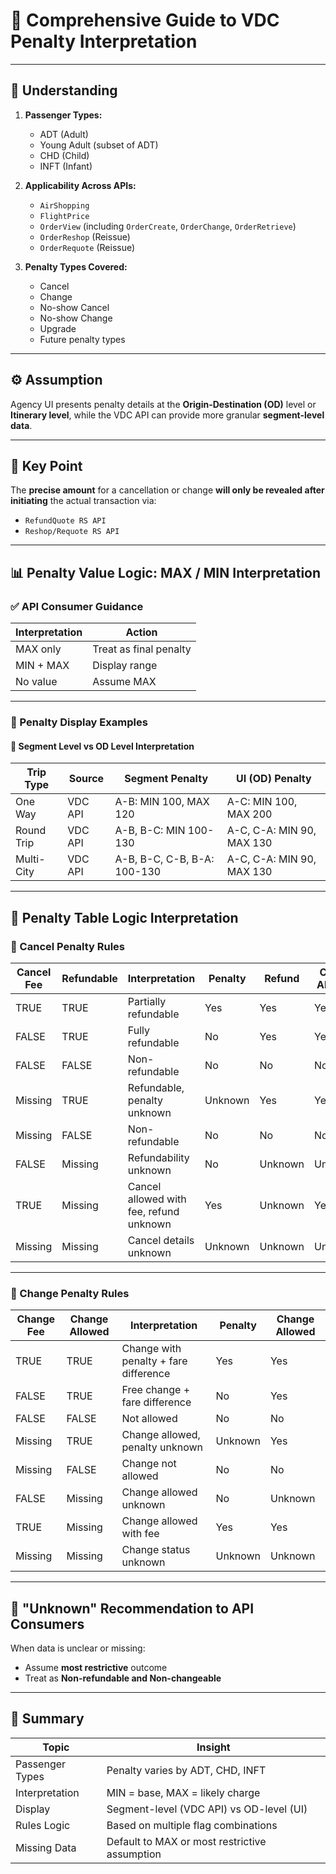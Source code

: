 # 📘 Comprehensive Guide to VDC Penalty Interpretation

---

## 🧠 Understanding

1. **Passenger Types:**  
   - ADT (Adult)  
   - Young Adult (subset of ADT)  
   - CHD (Child)  
   - INFT (Infant)  

2. **Applicability Across APIs:**  
   - `AirShopping`  
   - `FlightPrice`  
   - `OrderView` (including `OrderCreate`, `OrderChange`, `OrderRetrieve`)  
   - `OrderReshop` (Reissue)  
   - `OrderRequote` (Reissue)

3. **Penalty Types Covered:**  
   - Cancel  
   - Change  
   - No-show Cancel  
   - No-show Change  
   - Upgrade  
   - Future penalty types

---

## ⚙️ Assumption

Agency UI presents penalty details at the **Origin-Destination (OD)** level or **Itinerary level**, while the VDC API can provide more granular **segment-level data**.

---

## 🔎 Key Point

The **precise amount** for a cancellation or change **will only be revealed after initiating** the actual transaction via:  
- `RefundQuote RS API`  
- `Reshop/Requote RS API`

---

## 📊 Penalty Value Logic: MAX / MIN Interpretation

### ✅ API Consumer Guidance

| Interpretation | Action |
|----------------|--------|
| MAX only       | Treat as final penalty |
| MIN + MAX      | Display range |
| No value       | Assume MAX |

---

### 🧾 Penalty Display Examples

#### 📍 Segment Level vs OD Level Interpretation

| Trip Type    | Source   | Segment Penalty                        | UI (OD) Penalty          |
|--------------|----------|----------------------------------------|---------------------------|
| One Way      | VDC API  | A-B: MIN 100, MAX 120                  | A-C: MIN 100, MAX 200     |
| Round Trip   | VDC API  | A-B, B-C: MIN 100-130                  | A-C, C-A: MIN 90, MAX 130 |
| Multi-City   | VDC API  | A-B, B-C, C-B, B-A: 100-130            | A-C, C-A: MIN 90, MAX 130 |

---

## 📐 Penalty Table Logic Interpretation

### 🚫 Cancel Penalty Rules

| Cancel Fee | Refundable | Interpretation                               | Penalty | Refund | Cancel Allowed |
|------------|------------|----------------------------------------------|---------|--------|----------------|
| TRUE       | TRUE       | Partially refundable                         | Yes     | Yes    | Yes            |
| FALSE      | TRUE       | Fully refundable                             | No      | Yes    | Yes            |
| FALSE      | FALSE      | Non-refundable                               | No      | No     | No             |
| Missing    | TRUE       | Refundable, penalty unknown                  | Unknown | Yes    | Yes            |
| Missing    | FALSE      | Non-refundable                               | No      | No     | No             |
| FALSE      | Missing    | Refundability unknown                        | No      | Unknown| Unknown        |
| TRUE       | Missing    | Cancel allowed with fee, refund unknown      | Yes     | Unknown| Yes            |
| Missing    | Missing    | Cancel details unknown                       | Unknown | Unknown| Unknown        |

---

### 🔁 Change Penalty Rules

| Change Fee | Change Allowed | Interpretation                          | Penalty | Change Allowed |
|------------|----------------|------------------------------------------|---------|----------------|
| TRUE       | TRUE           | Change with penalty + fare difference    | Yes     | Yes            |
| FALSE      | TRUE           | Free change + fare difference            | No      | Yes            |
| FALSE      | FALSE          | Not allowed                              | No      | No             |
| Missing    | TRUE           | Change allowed, penalty unknown          | Unknown | Yes            |
| Missing    | FALSE          | Change not allowed                       | No      | No             |
| FALSE      | Missing        | Change allowed unknown                   | No      | Unknown        |
| TRUE       | Missing        | Change allowed with fee                  | Yes     | Yes            |
| Missing    | Missing        | Change status unknown                    | Unknown | Unknown        |

---

## 🚨 "Unknown" Recommendation to API Consumers

When data is unclear or missing:  
- Assume **most restrictive** outcome  
- Treat as **Non-refundable and Non-changeable**

---

## 📎 Summary

| Topic             | Insight                                      |
|------------------|----------------------------------------------|
| Passenger Types   | Penalty varies by ADT, CHD, INFT             |
| Interpretation    | MIN = base, MAX = likely charge              |
| Display           | Segment-level (VDC API) vs OD-level (UI)     |
| Rules Logic       | Based on multiple flag combinations          |
| Missing Data      | Default to MAX or most restrictive assumption|

